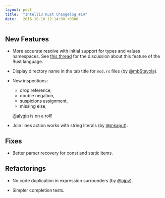 ```yaml
---
layout: post
title:  "IntelliJ Rust Changelog #14"
date:   2016-10-10 12:14:00 +0300
---
```


## New Features

* More accurate resolve with initial support for types and values namespaces.
  See [this thread][types-values-discussion] for the discussion about this
  feature of the Rust language.

* Display directory name in the tab title for `mod.rs` files (by [@mbStavola]).

* New inspections:
  - drop reference,
  - double negation,
  - suspicions assignment,
  - missing else,

  [@alygin] is on a roll!


* Join lines action works with string literals (by [@mkaput]).



## Fixes

* Better parser recovery for const and static items.


## Refactorings

* No code duplication in expression surrounders (by [@ujpv]).

* Simpler completion tests.


[types-values-discussion]: https://users.rust-lang.org/t/today-i-learned-that-in-rust/7505/5

[@mkaput]: https://github.com/mkaput
[@mbStavola]: https://github.com/mbStavola
[@ujpv]: https://github.com/ujpv
[@alygin]: https://github.com/alygin

